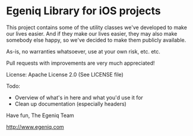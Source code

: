 Egeniq Library for iOS projects
===============================

This project contains some of the utility classes we've developed to make our lives easier. And if they make our lives easier, they may also make somebody else happy, so we've decided to make them publicly available.

As-is, no warranties whatsoever, use at your own risk, etc. etc.

Pull requests with improvements are very much appreciated!

License: Apache License 2.0 (See LICENSE file)

Todo:
* Overview of what's in here and what you'd use it for
* Clean up documentation (especially headers)

Have fun,
The Egeniq Team

http://www.egeniq.com
